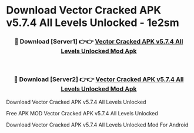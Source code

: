 # Download Vector Cracked APK v5.7.4 All Levels Unlocked - 1e2sm



<div align="center">
<h3>🔴 Download [Server1] 👉👉 <a href="https://momento.my/?title=Vector_Cracked_APK_v5.7.4_All_Levels_Unlocked">Vector Cracked APK v5.7.4 All Levels Unlocked Mod Apk</a></h3><br>

<h3>🔴 Download [Server2] 👉👉 <a href="https://momento.my/?title=Vector_Cracked_APK_v5.7.4_All_Levels_Unlocked">Vector Cracked APK v5.7.4 All Levels Unlocked Mod Apk</a></h3>
</div>



Download Vector Cracked APK v5.7.4 All Levels Unlocked 

Free APK MOD Vector Cracked APK v5.7.4 All Levels Unlocked 

Download Vector Cracked APK v5.7.4 All Levels Unlocked Mod For Android
